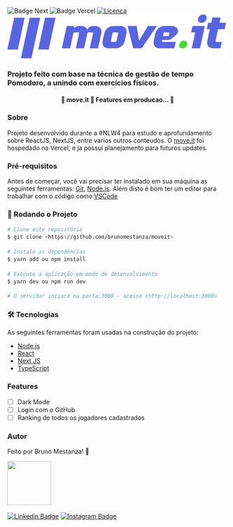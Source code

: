![Badge Next](https://img.shields.io/static/v1?label=NextJS&message=10.0.7&color=7159c1&style=for-the-badge&logo=React)
![Badge Vercel](https://img.shields.io/static/v1?label=Deploy&message=Vercel&color=7159c1&style=for-the-badge&logo=Vercel)
[![Licenca](https://img.shields.io/static/v1?label=License&message=MIT&color=7159c1&style=for-the-badge&logo=mit)](https://github.com/brunomestanza/moveit/blob/main/LICENSE)
<br>
![Logo](https://github.com/brunomestanza/moveit/blob/main/public/logo-full.svg)
### Projeto feito com base na técnica de gestão de tempo Pomodoro, a unindo com exercícios físicos.
<h4 align="center"> 
	🚧  move.it 🚀 Features em producao...  🚧
</h4>

### Sobre
Projeto desenvolvido durante a #NLW4 para estudo e aprofundamento sobre ReactJS, NextJS, entre varios outros conteudos.
O [move.it](https://moveit-mestanza.vercel.app) foi hospedado na Vercel, e ja possui planejamento para futuros updates.

### Pré-requisitos

Antes de começar, você vai precisar ter instalado em sua máquina as seguintes ferramentas:
[Git](https://git-scm.com), [Node.js](https://nodejs.org/en/). 
Além disto é bom ter um editor para trabalhar com o código como [VSCode](https://code.visualstudio.com/)

### 🎲 Rodando o Projeto

```bash
# Clone este repositório
$ git clone <https://github.com/brunomestanza/moveit>

# Instale as dependências
$ yarn add ou npm install

# Execute a aplicação em modo de desenvolvimento
$ yarn dev ou npm run dev

# O servidor inciará na porta:3000 - acesse <http://localhost:3000>
```

### 🛠 Tecnologias

As seguintes ferramentas foram usadas na construção do projeto:

- [Node.js](https://nodejs.org/en/)
- [React](https://pt-br.reactjs.org/)
- [Next JS](https://nextjs.org)
- [TypeScript](https://www.typescriptlang.org/)

### Features

- [ ] Dark Mode
- [ ] Login com o GitHub
- [ ] Ranking de todos os jogadores cadastrados

### Autor

Feito por Bruno Mestanza! 🚀

<img src="https://github.com/brunomestanza.png" width="100px" height="100px">

[![Linkedin Badge](https://img.shields.io/static/v1?label=Linkedin&message=brunomestanza&color=blue&style=for-the-badge&logo=Linkedin)](https://www.linkedin.com/in/brunomestanza/)
[![Instagram Badge](https://img.shields.io/static/v1?label=instagram&message=dev_mestanza&color=pink&style=for-the-badge&logo=Instagram)](https://www.instagram.com/dev_mestanza/)
